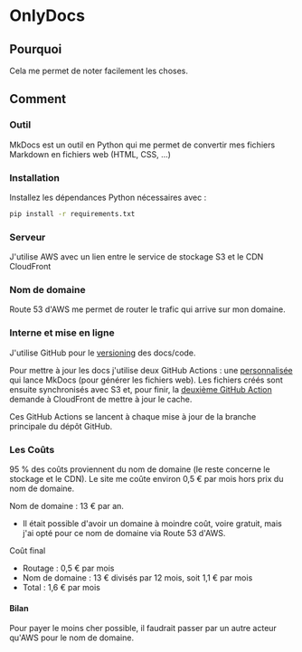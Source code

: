 # OnlyDocs

## Pourquoi 

Cela me permet de noter facilement les choses.

## Comment

### Outil 

MkDocs est un outil en Python qui me permet de convertir mes fichiers Markdown en fichiers web (HTML, CSS, ...)

### Installation
Installez les dépendances Python nécessaires avec :

```bash
pip install -r requirements.txt
```

### Serveur
J'utilise AWS avec un lien entre le service de stockage S3 et le CDN CloudFront

### Nom de domaine

Route 53 d'AWS me permet de router le trafic qui arrive sur mon domaine.

### Interne et mise en ligne
J'utilise GitHub pour le [versioning](https://github.com/Theonlymore/OnlyDocs "Lien GitHub vers le versioning du site") des docs/code.

Pour mettre à jour les docs j'utilise deux GitHub Actions : une [personnalisée](https://github.com/Theonlymore/MkdocsToS3 "Lien vers le fork de la GitHub Action que j'ai modifiée") qui lance MkDocs (pour générer les fichiers web). Les fichiers créés sont ensuite synchronisés avec S3 et, pour finir, la [deuxième GitHub Action](https://github.com/chetan/invalidate-cloudfront-action "GitHub Action pour CloudFront") demande à CloudFront de mettre à jour le cache.

Ces GitHub Actions se lancent à chaque mise à jour de la branche principale du dépôt GitHub.

### Les Coûts

95 % des coûts proviennent du nom de domaine (le reste concerne le stockage et le CDN). Le site me coûte environ 0,5 € par mois hors prix du nom de domaine.

Nom de domaine : 13 € par an.
- Il était possible d'avoir un domaine à moindre coût, voire gratuit, mais j'ai opté pour ce nom de domaine via Route 53 d'AWS.

Coût final
- Routage : 0,5 € par mois
- Nom de domaine : 13 € divisés par 12 mois, soit 1,1 € par mois
- Total : 1,6 € par mois

#### Bilan

Pour payer le moins cher possible, il faudrait passer par un autre acteur qu'AWS pour le nom de domaine.



